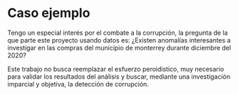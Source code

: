 # Caso ejemplo

Tengo un especial interés por el combate a la corrupción, la pregunta de la que parte este proyecto usando datos es: ¿Existen anomalías interesantes a investigar en las compras del municipio de monterrey durante diciembre del 2020?

Este trabajo no busca reemplazar el esfuerzo peroidistico, muy necesario para validar los resultados del análisis y buscar, mediante una investigación imparcial y objetiva, la detección de corrupción.

